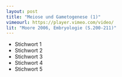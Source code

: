 ```yaml
---
layout: post
title: "Meiose und Gametogenese (1)"
vimeourl: https://player.vimeo.com/video/
lit: "Moore 2006, Embryologie (S.200-211)"
---
```

- Stichwort 1
- Stichwort 2
- Stichwort 3
- Stichwort 4
- Stichwort 5

